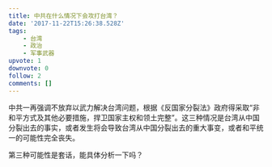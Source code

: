 ```yaml
---
title: 中共在什么情况下会攻打台湾？
date: '2017-11-22T15:26:38.528Z'
tags:
    - 台湾
    - 政治
    - 军事武器
upvote: 1
downvote: 0
follow: 2
comments: []
---
```


中共一再强调不放弃以武力解决台湾问题，根据《反国家分裂法》政府得采取“非和平方式及其他必要措施，捍卫国家主权和领土完整”。这三种情况是台湾从中国分裂出去的事实，或者发生将会导致台湾从中国分裂出去的重大事变，或者和平统一的可能性完全丧失。

第三种可能性是套话，能具体分析一下吗？
